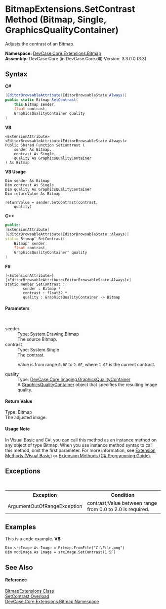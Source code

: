# BitmapExtensions.SetContrast Method (Bitmap, Single, GraphicsQualityContainer)
 

Adjusts the contrast of an Bitmap.

**Namespace:**&nbsp;<a href="N_DevCase_Core_Extensions_Bitmap">DevCase.Core.Extensions.Bitmap</a><br />**Assembly:**&nbsp;DevCase.Core (in DevCase.Core.dll) Version: 3.3.0.0 (3.3)

## Syntax

**C#**<br />
``` C#
[EditorBrowsableAttribute(EditorBrowsableState.Always)]
public static Bitmap SetContrast(
	this Bitmap sender,
	float contrast,
	GraphicsQualityContainer quality
)
```

**VB**<br />
``` VB
<ExtensionAttribute>
<EditorBrowsableAttribute(EditorBrowsableState.Always)>
Public Shared Function SetContrast ( 
	sender As Bitmap,
	contrast As Single,
	quality As GraphicsQualityContainer
) As Bitmap
```

**VB Usage**<br />
``` VB Usage
Dim sender As Bitmap
Dim contrast As Single
Dim quality As GraphicsQualityContainer
Dim returnValue As Bitmap

returnValue = sender.SetContrast(contrast, 
	quality)
```

**C++**<br />
``` C++
public:
[ExtensionAttribute]
[EditorBrowsableAttribute(EditorBrowsableState::Always)]
static Bitmap^ SetContrast(
	Bitmap^ sender, 
	float contrast, 
	GraphicsQualityContainer^ quality
)
```

**F#**<br />
``` F#
[<ExtensionAttribute>]
[<EditorBrowsableAttribute(EditorBrowsableState.Always)>]
static member SetContrast : 
        sender : Bitmap * 
        contrast : float32 * 
        quality : GraphicsQualityContainer -> Bitmap 

```


#### Parameters
&nbsp;<dl><dt>sender</dt><dd>Type: System.Drawing.Bitmap<br />The source Bitmap.</dd><dt>contrast</dt><dd>Type: System.Single<br />The contrast. 

 Value is from range `0.0F` to `2.0F`, where `1.0F` is the current contrast.</dd><dt>quality</dt><dd>Type: <a href="T_DevCase_Core_Imaging_GraphicsQualityContainer">DevCase.Core.Imaging.GraphicsQualityContainer</a><br />A <a href="T_DevCase_Core_Imaging_GraphicsQualityContainer">GraphicsQualityContainer</a> object that specifies the resulting image quality.</dd></dl>

#### Return Value
Type: Bitmap<br />The adjusted image.

#### Usage Note
In Visual Basic and C#, you can call this method as an instance method on any object of type Bitmap. When you use instance method syntax to call this method, omit the first parameter. For more information, see <a href="https://docs.microsoft.com/dotnet/visual-basic/programming-guide/language-features/procedures/extension-methods">Extension Methods (Visual Basic)</a> or <a href="https://docs.microsoft.com/dotnet/csharp/programming-guide/classes-and-structs/extension-methods">Extension Methods (C# Programming Guide)</a>.

## Exceptions
&nbsp;<table><tr><th>Exception</th><th>Condition</th></tr><tr><td>ArgumentOutOfRangeException</td><td>contrast;Value between range from 0.0 to 2.0 is required.</td></tr></table>

## Examples
This is a code example. 
**VB**<br />
``` VB
Dim srcImage As Image = Bitmap.FromFile("C:\File.png")
Dim modImage As Image = srcImage.SetContrast(1.5F)
```


## See Also


#### Reference
<a href="T_DevCase_Core_Extensions_Bitmap_BitmapExtensions">BitmapExtensions Class</a><br /><a href="Overload_DevCase_Core_Extensions_Bitmap_BitmapExtensions_SetContrast">SetContrast Overload</a><br /><a href="N_DevCase_Core_Extensions_Bitmap">DevCase.Core.Extensions.Bitmap Namespace</a><br />